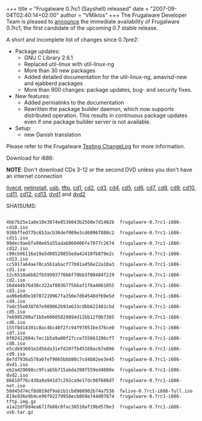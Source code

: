 +++
title = "Frugalware 0.7rc1 (Sayshell) released"
date = "2007-09-04T02:40:14+02:00"
author = "VMiklos"
+++
The Frugalware Developer Team is pleased to [announce](/news/73) the immediate availability of Frugalware 0.7rc1, the first candidate of the upcoming 0.7 stable release.  

 A short and incomplete list of changes since 0.7pre2:  

* Package updates:
	+ GNU C Library 2.6.1
	+ Replaced util-linux with util-linux-ng
	+ More than 30 new packages
	+ Added detailed documentation for the util-linux-ng, amavisd-new and ejabberd packages
	+ More than 900 changes: package updates, bug- and security fixes.
* New features:
	+ Added permalinks to the documentation
	+ Rewritten the package builder daemon, which now supports distributed operation. This results in continuous package updates even if one package builder server is not available.
* Setup:
	+ new Danish translation


 Please refer to the Frugalware [Testing ChangeLog](http://ftp.frugalware.org/pub/frugalware/frugalware-testing/ChangeLog.txt) for more information.  

 Download for i686:  

**NOTE**: Don't download CDs 3-12 or the second DVD unless you don't have an internet connection  

[livecd](/download/frugalware-testing-iso/fwlive-0.7rc1-i686-full.iso),
 [netinstall](/download/frugalware-testing-iso/frugalware-0.7rc1-i686-net.iso),
 [usb](/download/frugalware-testing-iso/frugalware-0.7rc1-i686-usb.tar.gz),
 [tftp](/download/frugalware-testing-iso/frugalware-0.7rc1-i686-tftp.img.gz),
 [cd1](/download/frugalware-testing-iso/frugalware-0.7rc1-i686-cd1.iso),
 [cd2](/download/frugalware-testing-iso/frugalware-0.7rc1-i686-cd2.iso),
 [cd3](/download/frugalware-testing-iso/frugalware-0.7rc1-i686-cd3.iso),
 [cd4](/download/frugalware-testing-iso/frugalware-0.7rc1-i686-cd4.iso),
 [cd5](/download/frugalware-testing-iso/frugalware-0.7rc1-i686-cd5.iso),
 [cd6](/download/frugalware-testing-iso/frugalware-0.7rc1-i686-cd6.iso),
 [cd7](/download/frugalware-testing-iso/frugalware-0.7rc1-i686-cd7.iso),
 [cd8](/download/frugalware-testing-iso/frugalware-0.7rc1-i686-cd8.iso),
 [cd9](/download/frugalware-testing-iso/frugalware-0.7rc1-i686-cd9.iso),
 [cd10](/download/frugalware-testing-iso/frugalware-0.7rc1-i686-cd10.iso),
 [cd11](/download/frugalware-testing-iso/frugalware-0.7rc1-i686-cd11.iso),
 [cd12](/download/frugalware-testing-iso/frugalware-0.7rc1-i686-cd12.iso),
 [cd13](/download/frugalware-testing-iso/frugalware-0.7rc1-i686-cd13.iso),
 [dvd1](/download/frugalware-testing-iso/frugalware-0.7rc1-i686-dvd1.iso) and
 [dvd2](/download/frugalware-testing-iso/frugalware-0.7rc1-i686-dvd2.iso)
  

 SHA1SUMS:
 
```

4bb7b25e1a0e10e3074e8536043b2560e7d1482b  frugalware-0.7rc1-i686-cd10.iso
930bffed77bc653acb36def009e3cd60967888c2  frugalware-0.7rc1-i686-cd11.iso
99dec9ae6fa90e65a55ada6066006fe7077c2674  frugalware-0.7rc1-i686-cd12.iso
c99cb96116a19a5d08520855eda42410fb879e2c  frugalware-0.7rc1-i686-cd13.iso
cc5917a64ae70ca5b1abacf77b91a456e22a10a3  frugalware-0.7rc1-i686-cd1.iso
12c6510a6b82fb59993776b6f70bb3f00484f219  frugalware-0.7rc1-i686-cd2.iso
16d444b76438c322af803677566af1f6a4061055  frugalware-0.7rc1-i686-cd3.iso
aa96e6d0e10707219967fa350e7db4548df69e5d  frugalware-0.7rc1-i686-cd4.iso
7adc55e038707e989062b93a633cdbb622481cbd  frugalware-0.7rc1-i686-cd5.iso
7e6985290a71b5e60605829894d12bb12f0b7385  frugalware-0.7rc1-i686-cd6.iso
155f8d14301c8ac4bc40f2fc94f97051be376ce0  frugalware-0.7rc1-i686-cd7.iso
0f02412084c7ec1b5a9a00f27cce755663286cf7  frugalware-0.7rc1-i686-cd8.iso
e5cdb93601e2d56da31efd207fb45160ac67e096  frugalware-0.7rc1-i686-cd9.iso
8e7d7936a578a6fef9065bbb80c7cd4b02ee3e45  frugalware-0.7rc1-i686-dvd1.iso
eb2ad29098cc9fcab5b715abda398f559ed4080e  frugalware-0.7rc1-i686-dvd2.iso
86818f76c430a9a941d7c292ca9e17dc90f686d7  frugalware-0.7rc1-i686-net.iso
50d45d74cf8d019df9ab1b1cbd988902b74a7536  fwlive-0.7rc1-i686-full.iso
819e936e9b4ce96f92279958ecb869e744d07874  frugalware-0.7rc1-i686-tftp.img.gz
a1a22df8d4ea671fb88c0fac30510af19bd578e3  frugalware-0.7rc1-i686-usb.tar.gz
            
```
